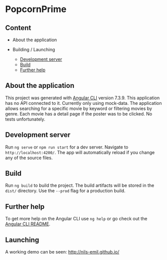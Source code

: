 # PopcornPrime

## Content
* About the application
       
* Building / Launching
    * [Development server](#development-server)
    * [Build](#build)
    * [Further help](#further-help)

## About the application

This project was generated with [Angular CLI](https://github.com/angular/angular-cli) version 7.3.9.
This application has no API connected to it. Currently only using mock-data.
The application allows searching for a specific movie by keyword or filtering movies by genre. Each movie has a detail page if the poster was to be clicked.
No tests unfortunately.


## Development server

Run `ng serve` or `npm run start` for a dev server. Navigate to `http://localhost:4200/`. The app will automatically reload if you change any of the source files.

## Build

Run `ng build` to build the project. The build artifacts will be stored in the `dist/` directory. Use the `--prod` flag for a production build.

## Further help

To get more help on the Angular CLI use `ng help` or go check out the [Angular CLI README](https://github.com/angular/angular-cli/blob/master/README.md).

## Launching 

A working demo can be seen: http://nils-emil.github.io/
